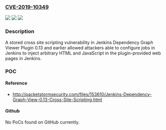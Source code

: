 ### [CVE-2019-10349](https://cve.mitre.org/cgi-bin/cvename.cgi?name=CVE-2019-10349)
![](https://img.shields.io/static/v1?label=Product&message=Jenkins%20Dependency%20Graph%20Viewer%20Plugin&color=blue)
![](https://img.shields.io/static/v1?label=Version&message=0.13%20and%20earlier%20&color=brightgreen)
![](https://img.shields.io/static/v1?label=Vulnerability&message=n%2Fa&color=blue)

### Description

A stored cross site scripting vulnerability in Jenkins Dependency Graph Viewer Plugin 0.13 and earlier allowed attackers able to configure jobs in Jenkins to inject arbitrary HTML and JavaScript in the plugin-provided web pages in Jenkins.

### POC

#### Reference
- http://packetstormsecurity.com/files/153610/Jenkins-Dependency-Graph-View-0.13-Cross-Site-Scripting.html

#### Github
No PoCs found on GitHub currently.

